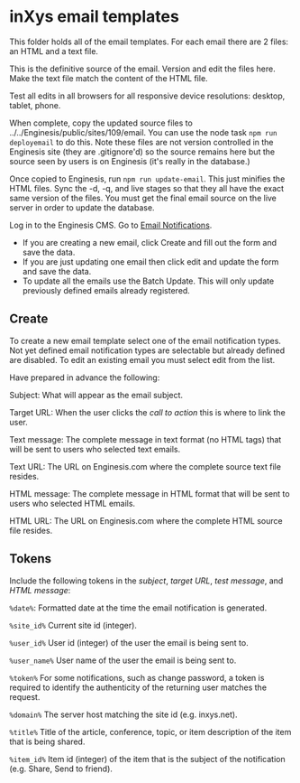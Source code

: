 # inXys email templates

This folder holds all of the email templates. For each email there are 2 files: an HTML and a text file.

This is the definitive source of the email. Version and edit the files here. Make the text file match the content of the HTML file.

Test all edits in all browsers for all responsive device resolutions: desktop, tablet, phone.

When complete, copy the updated source files to ../../Enginesis/public/sites/109/email. You can use the node task
`npm run deployemail` to do this. Note these files are not version controlled in the Enginesis site
(they are .gitignore'd) so the source remains here but the source seen by users is on Enginesis
(it's really in the database.)

Once copied to Enginesis, run `npm run update-email`. This just minifies the HTML files. Sync the -d, -q, and live stages
so that they all have the exact same version of the files. You must get the final email source on the live server in order
to update the database.

Log in to the Enginesis CMS. Go to [Email Notifications](https://www.enginesis.com/admin/procs/manage_email.php).

- If you are creating a new email, click Create and fill out the form and save the data.
- If you are just updating one email then click edit and update the form and save the data.
- To update all the emails use the Batch Update. This will only update previously defined emails already registered.

## Create

To create a new email template select one of the email notification types. Not yet defined email notification types are selectable but
already defined are disabled. To edit an existing email you must select edit from the list.

Have prepared in advance the following:

Subject:
What will appear as the email subject.

Target URL:
When the user clicks the _call to action_ this is where to link the user.

Text message:
The complete message in text format (no HTML tags) that will be sent to users who selected text emails.

Text URL:
The URL on Enginesis.com where the complete source text file resides.

HTML message:
The complete message in HTML format that will be sent to users who selected HTML emails.

HTML URL:
The URL on Enginesis.com where the complete HTML source file resides.

## Tokens

Include the following tokens in the _subject_, _target URL_, _test message_, and _HTML message_:

`%date%`:
Formatted date at the time the email notification is generated.

`%site_id%`
Current site id (integer).

`%user_id%`
User id (integer) of the user the email is being sent to.

`%user_name%`
User name of the user the email is being sent to.

`%token%`
For some notifications, such as change password, a token is required to identify the authenticity of the returning user matches the request.

`%domain%`
The server host matching the site id (e.g. inxys.net).

`%title%`
Title of the article, conference, topic, or item description of the item that is being shared.

`%item_id%`
Item id (integer) of the item that is the subject of the notification (e.g. Share, Send to friend).
